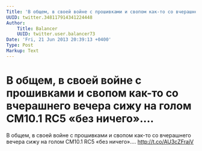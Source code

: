 ```yaml
---
Title: 'В общем, в своей войне с прошивками и свопом как-то со вчерашнего вечера сижу на голом CM10.1 RC5 «без ничего»....'
UUID: twitter.348117914341224448
Author:
    Title: Balancer
    UUID: twitter.user.balancer73
Date: 'Fri, 21 Jun 2013 20:39:13 +0400'
Type: Post
Markup: Text
---
```


# В общем, в своей войне с прошивками и свопом как-то со вчерашнего вечера сижу на голом CM10.1 RC5 «без ничего»....

В общем, в своей войне с прошивками и свопом как-то со
вчерашнего вечера сижу на голом CM10.1 RC5 «без ничего»....
http://t.co/AU3cZFrajV